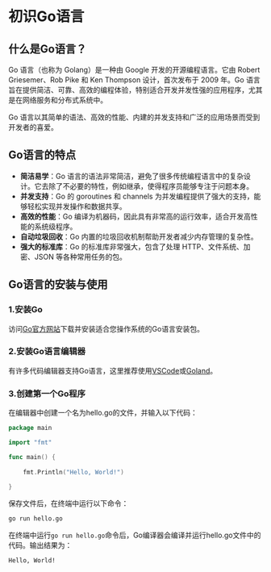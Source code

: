 # 初识Go语言
## 什么是Go语言？
Go 语言（也称为 Golang）是一种由 Google 开发的开源编程语言。它由 Robert Griesemer、Rob Pike 和 Ken Thompson 设计，首次发布于 2009 年。Go 语言旨在提供简洁、可靠、高效的编程体验，特别适合开发并发性强的应用程序，尤其是在网络服务和分布式系统中。

Go 语言以其简单的语法、高效的性能、内建的并发支持和广泛的应用场景而受到开发者的喜爱。

## Go语言的特点
- **简洁易学**：Go 语言的语法非常简洁，避免了很多传统编程语言中的复杂设计。它去除了不必要的特性，例如继承，使得程序员能够专注于问题本身。
- **并发支持**：Go 的 goroutines 和 channels 为并发编程提供了强大的支持，能够轻松实现并发操作和数据共享。
- **高效的性能**：Go 编译为机器码，因此具有非常高的运行效率，适合开发高性能的系统级程序。
- **自动垃圾回收**：Go 内置的垃圾回收机制帮助开发者减少内存管理的复杂性。
- **强大的标准库**：Go 的标准库非常强大，包含了处理 HTTP、文件系统、加密、JSON 等各种常用任务的包。

## Go语言的安装与使用
### 1.安装Go
访问[Go官方网站](https://go.dev/dl/)下载并安装适合您操作系统的Go语言安装包。
### 2.安装Go语言编辑器
有许多代码编辑器支持Go语言，这里推荐使用[VSCode](https://code.visualstudio.com/)或[Goland](https://www.jetbrains.com/go/)。
### 3.创建第一个Go程序
在编辑器中创建一个名为hello.go的文件，并输入以下代码：

```go
package main

import "fmt"

func main() {
	
    fmt.Println("Hello, World!")
	
}
```

保存文件后，在终端中运行以下命令：

```bash
go run hello.go
```

在终端中运行`go run hello.go`命令后，Go编译器会编译并运行hello.go文件中的代码。输出结果为：

```bash
Hello, World!
```
